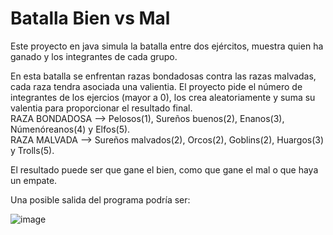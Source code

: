 # Batalla Bien vs Mal
Este proyecto en java simula la batalla entre dos ejércitos, muestra quien ha ganado y los integrantes de cada grupo.

En esta batalla se enfrentan razas bondadosas contra las razas malvadas, cada raza tendra asociada una valientia. El proyecto pide el número de integrantes de los ejercios (mayor a 0), los crea aleatoriamente y suma su valentia para proporcionar el resultado final.
    <br>        RAZA BONDADOSA --> Pelosos(1), Sureños buenos(2), Enanos(3), Númenóreanos(4) y Elfos(5).
    <br>        RAZA MALVADA --> Sureños malvados(2), Orcos(2), Goblins(2), Huargos(3) y Trolls(5).

El resultado puede ser que gane el bien, como que gane el mal o que haya un empate.

Una posible salida del programa podría ser:

![image](https://github.com/user-attachments/assets/de15e7c0-4f19-4343-8d52-5de07d5ef8ac)
